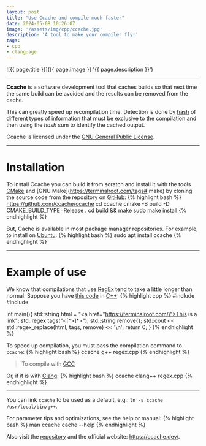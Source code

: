 ```yaml
---
layout: post
title: "Use Ccache and compile much faster"
date: 2024-05-08 10:26:07
image: '/assets/img/cpp/ccache.jpg'
description: 'A tool to make your compiler fly!'
tags:
- cpp
- clanguage
---
```


![{{ page.title }}]({{ page.image }} '{{ page.description }}')

---

**Ccache** is a software development tool that caches builds so that next time the same build can be avoided and the results can be removed from the cache.

This can greatly speed up recompilation time. Detection is done by [hash](https://terminalroot.com/what-is-and-how-to-generate-a-hash/) of different types of information that must be exclusive to the compilation and then using the *hash* sum to identify the cached output.

Ccache is licensed under the [GNU General Public License](https://github.com/ccache/ccache/blob/master/LGPL-3.0.txt).

---

# Installation
To install Ccache you can build it from scratch and install it with the tools [CMake](https://terminalroot.com/tags#cmake) and [GNU Make](https://terminalroot.com/tags# make) by cloning the source code from the repository on [GitHub](https://terminalroot.com/tags#github):
{% highlight bash %}
https://github.com/ccache/ccache
cd ccache
cmake -B build -D CMAKE_BUILD_TYPE=Release .
cd build && make
sudo make install
{% endhighlight %}

But, Cache is available in most package manager repositories. For example, to install on [Ubuntu](https://terminalroot.com/tags#ubuntu):
{% highlight bash %}
sudo apt install ccache
{% endhighlight %}

---

# Example of use
We know that compilations that use [RegEx](https://terminalroot.com/tags#regex) tend to take a little longer than normal. Suppose you have [this code]() in [C++](https://terminalroot.com/tags#cpp):
{% highlight cpp %}
#include <iostream>
#include <regex>

int main(){
   std::string html = "<a href=\"https://terminalroot.com/\">This is a link</a>";
   std::regex tags("<[^>]*>");
   std::string remove{};
   std::cout << std::regex_replace(html, tags, remove) << '\n';
   return 0;
}
{% endhighlight %}

To speed up compilation, you must pass the compilation command to `ccache`:
{% highlight bash %}
ccache g++ regex.cpp
{% endhighlight %}
> To compile with [GCC](https://terminalroot.com/tags#gcc)

Or, if it is with [Clang](https://terminalroot.com/tags#clang):
{% highlight bash %}
ccache clang++ regex.cpp
{% endhighlight %}

---

You can link `ccache` to be used as a default, e.g.: `ln -s ccache /usr/local/bin/g++`.

For parameter tips and optimizations, see the help or manual:
{% highlight bash %}
man ccache
cache --help
{% endhighlight %}

Also visit the [repository](https://github.com/ccache/ccache) and the official website: <https://ccache.dev/>.
